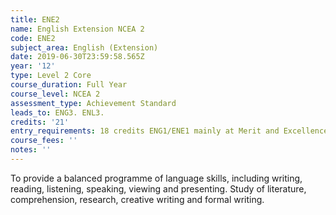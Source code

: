 ```yaml
---
title: ENE2
name: English Extension NCEA 2
code: ENE2
subject_area: English (Extension)
date: 2019-06-30T23:59:58.565Z
year: '12'
type: Level 2 Core
course_duration: Full Year
course_level: NCEA 2
assessment_type: Achievement Standard
leads_to: ENG3. ENL3.
credits: '21'
entry_requirements: 18 credits ENG1/ENE1 mainly at Merit and Excellence and HOF/TIC approval
course_fees: ''
notes: ''
---
```

To provide a balanced programme of language skills, including writing, reading, listening, speaking, viewing and presenting. Study of literature, comprehension, research, creative writing and formal writing.
